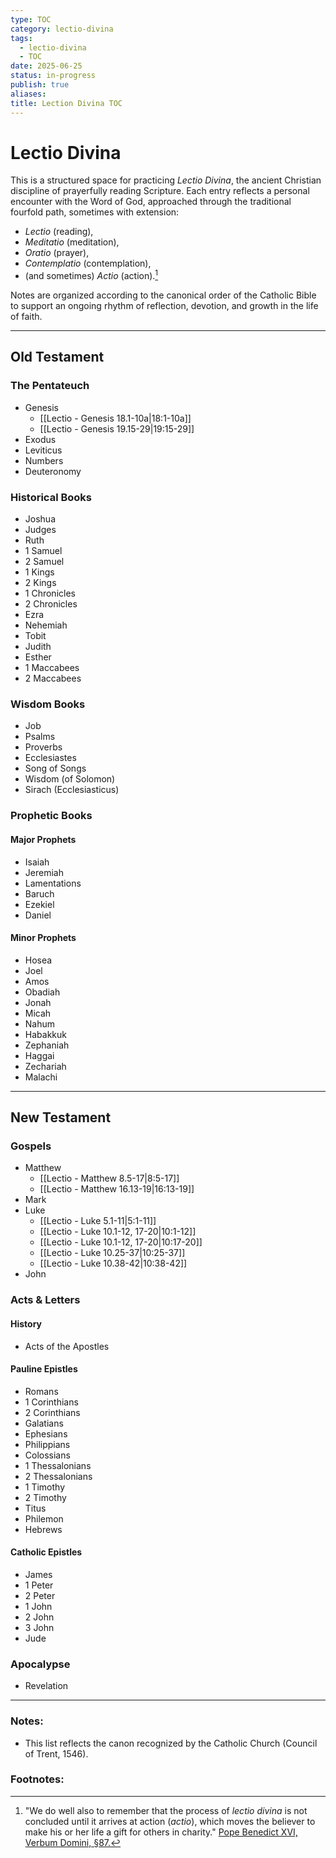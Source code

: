 ```yaml
---
type: TOC
category: lectio-divina
tags:
  - lectio-divina
  - TOC
date: 2025-06-25
status: in-progress
publish: true
aliases: 
title: Lection Divina TOC
---
```

# Lectio Divina

This is a structured space for practicing *Lectio Divina*, the ancient Christian discipline of prayerfully reading Scripture. Each entry reflects a personal encounter with the Word of God, approached through the traditional fourfold path, sometimes with extension:

- *Lectio* (reading), 
- *Meditatio* (meditation), 
- *Oratio* (prayer), 
- *Contemplatio* (contemplation),
- (and sometimes) *Actio* (action).[^A]

Notes are organized according to the canonical order of the Catholic Bible to support an ongoing rhythm of reflection, devotion, and growth in the life of faith.

---

## Old Testament

### The Pentateuch
- Genesis
	- [[Lectio - Genesis 18.1-10a|18:1-10a]]
	- [[Lectio - Genesis 19.15-29|19:15-29]]
- Exodus
- Leviticus
- Numbers
- Deuteronomy
### Historical Books
- Joshua
- Judges
- Ruth
- 1 Samuel
- 2 Samuel
- 1 Kings
- 2 Kings
- 1 Chronicles
- 2 Chronicles
- Ezra
- Nehemiah
- Tobit
- Judith
- Esther
- 1 Maccabees
- 2 Maccabees
### Wisdom Books
- Job
- Psalms
- Proverbs
- Ecclesiastes
- Song of Songs
- Wisdom (of Solomon)
- Sirach (Ecclesiasticus)
### Prophetic Books
#### Major Prophets
- Isaiah
- Jeremiah
- Lamentations
- Baruch
- Ezekiel
- Daniel
#### Minor Prophets
- Hosea
- Joel
- Amos
- Obadiah
- Jonah
- Micah
- Nahum
- Habakkuk
- Zephaniah
- Haggai
- Zechariah
- Malachi

---
## New Testament
### Gospels
- Matthew
	- [[Lectio - Matthew 8.5-17|8:5-17]]
	- [[Lectio - Matthew 16.13-19|16:13-19]]
- Mark
- Luke
	- [[Lectio - Luke 5.1-11|5:1-11]]
	- [[Lectio - Luke 10.1-12, 17-20|10:1-12]]
	- [[Lectio - Luke 10.1-12, 17-20|10:17-20]]
	- [[Lectio - Luke 10.25-37|10:25-37]]
	- [[Lectio - Luke 10.38-42|10:38-42]]
- John
### Acts & Letters
#### History
- Acts of the Apostles
#### Pauline Epistles
- Romans
- 1 Corinthians
- 2 Corinthians
- Galatians
- Ephesians
- Philippians
- Colossians
- 1 Thessalonians
- 2 Thessalonians
- 1 Timothy
- 2 Timothy
- Titus
- Philemon
- Hebrews
#### Catholic Epistles
- James
- 1 Peter
- 2 Peter
- 1 John
- 2 John
- 3 John
- Jude
### Apocalypse
- Revelation

---
### Notes:
- This list reflects the canon recognized by the Catholic Church (Council of Trent, 1546).
### Footnotes:
[^A]:  "We do well also to remember that the process of *lectio divina* is not concluded until it arrives at action (*actio*), which moves the believer to make his or her life a gift for others in charity." [Pope Benedict XVI, Verbum Domini, §87.](https://www.vatican.va/content/benedict-xvi/en/apost_exhortations/documents/hf_ben-xvi_exh_20100930_verbum-domini.html)
